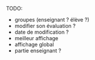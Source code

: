 TODO:
- groupes (enseignant ? élève ?)
- modifier son évaluation ?
- date de modification ?
- meilleur affichage
- affichage global
- partie enseignant ?